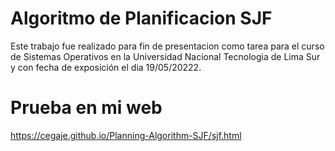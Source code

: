 # Algoritmo de Planificacion SJF
Este trabajo fue realizado para fin de presentacion como tarea para el curso de Sistemas Operativos 
en la Universidad Nacional Tecnologia de Lima Sur y con fecha de exposición el dia 19/05/20222.

# Prueba en mi web
https://cegaje.github.io/Planning-Algorithm-SJF/sjf.html
